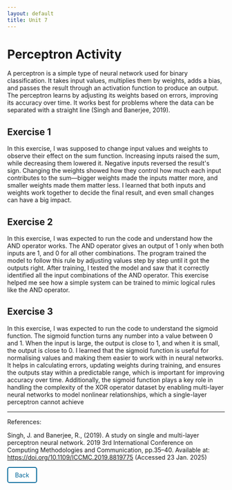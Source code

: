 ```yaml
---
layout: default
title: Unit 7
---
```


# Perceptron Activity

A perceptron is a simple type of neural network used for binary classification. It takes input values, multiplies them by weights, adds a bias, and passes the result through an activation function to produce an output. The perceptron learns by adjusting its weights based on errors, improving its accuracy over time. It works best for problems where the data can be separated with a straight line (Singh and Banerjee, 2019).


## Exercise 1

In this exercise, I was supposed to change input values and weights to observe their effect on the sum function. Increasing inputs raised the sum, while decreasing them lowered it. Negative inputs reversed the result's sign. Changing the weights showed how they control how much each input contributes to the sum—bigger weights made the inputs matter more, and smaller weights made them matter less. I learned that both inputs and weights work together to decide the final result, and even small changes can have a big impact.


## Exercise 2

In this exercise, I was expected to run the code and understand how the AND operator works. The AND operator gives an output of 1 only when both inputs are 1, and 0 for all other combinations. The program trained the model to follow this rule by adjusting values step by step until it got the outputs right. After training, I tested the model and saw that it correctly identified all the input combinations of the AND operator. This exercise helped me see how a simple system can be trained to mimic logical rules like the AND operator.


## Exercise 3

In this exercise, I was expected to run the code to understand the sigmoid function. The sigmoid function turns any number into a value between 0 and 1. When the input is large, the output is close to 1, and when it is small, the output is close to 0. I learned that the sigmoid function is useful for normalising values and making them easier to work with in neural networks. It helps in calculating errors, updating weights during training, and ensures the outputs stay within a predictable range, which is important for improving accuracy over time. Additionally, the sigmoid function plays a key role in handling the complexity of the XOR operator dataset by enabling multi-layer neural networks to model nonlinear relationships, which a single-layer perceptron cannot achieve

---

References: 

Singh, J. and Banerjee, R., (2019). A study on single and multi-layer perceptron neural network. 2019 3rd International Conference on Computing Methodologies and Communication, pp.35–40. Available at: https://doi.org/10.1109/ICCMC.2019.8819775 (Accessed 23 Jan. 2025)





<style>
  .back-button {
    display: inline-block;
    background-color: white; 
    color: #006699; 
    text-decoration: none;
    padding: 8px 16px; 
    font-size: 14px; 
    border: 2px solid #006699; 
    border-radius: 5px; 
    cursor: pointer; 
    transition: background-color 0.3s, color 0.3s; 
  }
  .back-button:hover {
    background-color: #006699; 
    color: white; 
  }
</style>

<a href="https://dzervenes.github.io/" class="back-button">Back</a>

